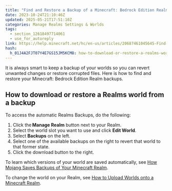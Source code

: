```yaml
---
title: "Find and Restore a Backup of a Minecraft: Bedrock Edition Realm"
date: 2023-10-24T21:10:46Z
updated: 2025-05-21T17:51:10Z
categories: Manage Realms Settings & Worlds
tags:
  - section_12618497714061
  - use_for_autoreply
link: https://help.minecraft.net/hc/en-us/articles/20687461045645-Find-and-Restore-a-Backup-of-a-Minecraft-Bedrock-Edition-Realm
hash:
  h_01J4A2FJT07Y4E7GS15JM5KCM8: how-to-download-or-restore-a-realms-world-from-a-backup
---
```


It is always smart to keep a backup of your worlds so you can revert unwanted changes or restore corrupted files. Here is how to find and restore your Minecraft: Bedrock Edition Realm backups.

## How to download or restore a Realms world from a backup

To access the automatic Realms Backups, do the following:

1.  Click the **Manage Realm** button next to your Realm.
2.  Select the world slot you want to use and click **Edit World**.
3.  Select **Backups** on the left.
4.  Select one of the available backups on the right to revert that world to that former state.
5.  Click the download button to the right.

To learn which versions of your world are saved automatically, see [How Mojang Saves Backups of Your Minecraft Realm](./How-Mojang-Saves-Backups-for-Your-Minecraft-Realm.md).

To change the world on your Realm, see [How to Upload Worlds onto a Minecraft Realm](./Upload-Worlds-onto-a-Minecraft-Realm.md).
